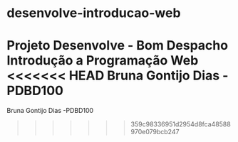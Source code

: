 # desenvolve-introducao-web
Projeto Desenvolve - Bom Despacho
Introdução a Programação Web
<<<<<<< HEAD
Bruna Gontijo Dias -PDBD100
=======
Bruna Gontijo Dias -PDBD100
>>>>>>> 359c98336951d2954d8fca48588970e079bcb247
